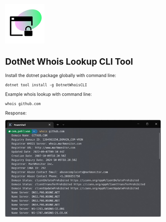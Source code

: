 ![icon](https://raw.githubusercontent.com/cempehlivan/dotnet-whois-cli/main/icon.jpg)
# DotNet Whois Lookup CLI Tool

Install the dotnet package globally with command line:
```
dotnet tool install -g DotnetWhoisCLI 
```

Example whois lookup with command line:
```
whois github.com
```

Response:

![response](https://raw.githubusercontent.com/cempehlivan/dotnet-whois-cli/main/screenshot.jpg)
